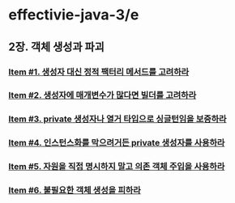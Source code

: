 # effectivie-java-3/e
## 2장. 객체 생성과 파괴
### [Item #1. 생성자 대신 정적 팩터리 메서드를 고려하라](https://github.com/yhmane/effective-java-3-e/blob/master/src/chapter2/item1/README.md)
### [Item #2. 생성자에 매개변수가 많다면 빌더를 고려하라](https://github.com/yhmane/effective-java-3-e/blob/master/src/chapter2/item2/README.md)
### [Item #3. private 생성자나 열거 타입으로 싱글턴임을 보증하라](https://github.com/yhmane/effective-java-3-e/blob/master/src/chapter2/item3/README.md)
### [Item #4. 인스턴스화를 막으려거든 private 생성자를 사용하라](https://github.com/yhmane/effective-java-3-e/blob/master/src/chapter2/item4/README.md)
### [Item #5. 자원을 직접 명시하지 말고 의존 객체 주입을 사용하라](https://github.com/yhmane/effective-java-3-e/blob/master/src/chapter2/item5/README.md)
### [Item #6. 불필요한 객체 생성을 피하라](https://github.com/yhmane/effective-java-3-e/blob/master/src/chapter2/item6/README.md)